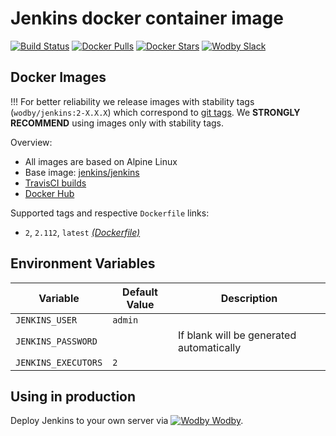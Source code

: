 # Jenkins docker container image

[![Build Status](https://travis-ci.org/wodby/jenkins.svg?branch=master)](https://travis-ci.org/wodby/jenkins)
[![Docker Pulls](https://img.shields.io/docker/pulls/wodby/jenkins.svg)](https://hub.docker.com/r/wodby/jenkins)
[![Docker Stars](https://img.shields.io/docker/stars/wodby/jenkins.svg)](https://hub.docker.com/r/wodby/jenkins)
[![Wodby Slack](http://slack.wodby.com/badge.svg)](http://slack.wodby.com)

## Docker Images

!!! For better reliability we release images with stability tags (`wodby/jenkins:2-X.X.X`) which correspond to [git tags](https://github.com/wodby/jenkins/releases). We **STRONGLY RECOMMEND** using images only with stability tags. 

Overview:

* All images are based on Alpine Linux
* Base image: [jenkins/jenkins](https://hub.docker.com/r/jenkins/jenkins)
* [TravisCI builds](https://travis-ci.org/wodby/jenkins) 
* [Docker Hub](https://hub.docker.com/r/wodby/jenkins)

Supported tags and respective `Dockerfile` links:

* `2`, `2.112`, `latest` [_(Dockerfile)_](https://github.com/wodby/jenkins/tree/master/Dockerfile)

## Environment Variables

| Variable            | Default Value | Description                              |
| ------------------- | ------------- | ---------------------------------------- |
| `JENKINS_USER`      | `admin`       |                                          |
| `JENKINS_PASSWORD`  |               | If blank will be generated automatically |
| `JENKINS_EXECUTORS` | `2`           |                                          |

## Using in production

Deploy Jenkins to your own server via [![Wodby](https://www.google.com/s2/favicons?domain=wodby.com) Wodby](https://cloud.wodby.com/stackhub/8f8e26e8-7600-46f9-b476-477e43ed0c1c/overview).